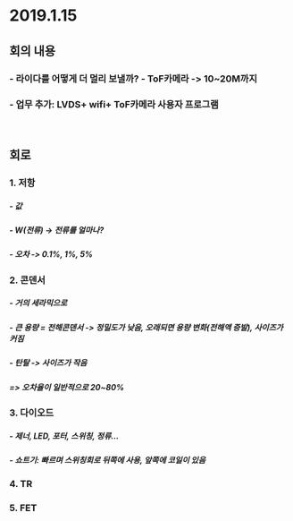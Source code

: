 2019.1.15
==========================

## 회의 내용

### - 라이다를 어떻게 더 멀리 보낼까? - ToF카메라 -> 10~20M까지
### - 업무 추가: LVDS+ wifi+ ToF카메라 사용자 프로그램
</br>

## 회로

### 1. 저항
##### - 값
##### - W(전류) -> 전류를 얼마나?
##### - 오차 -> 0.1%, 1%, 5%

### 2. 콘덴서
##### - 거의 세라믹으로 
##### - 큰 용량 = 전해콘덴서 -> 정밀도가 낮음, 오래되면 용량 변화(전해액 증발), 사이즈가 커짐
##### - 탄탈 -> 사이즈가 작음
##### => 오차율이 일반적으로 20~80%

### 3. 다이오드
##### - 제너, LED, 포터, 스위칭, 정류...
##### - 쇼트기: 빠르며 스위칭회로 뒤쪽에 사용, 앞쪽에 코일이 있음

### 4. TR
### 5. FET
